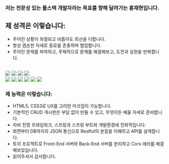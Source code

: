 ### 저는 전문성 있는 풀스택 개발자라는 목표를 향해 달려가는 홍재현입니다.


  ## 제 성격은 이렇습니다:
- 주어진 상황이 좌절되고 비좁아도 최선을 다합니다.
- 항상 겸손한 자세로 동료를 존중하며 협업합니다.
- 주어진 문제를 파악하고, 주체적으로 문제를 해결해보고, 도전과 실현을 반복합니다.
<br/>
<div>
  <img src="https://img.shields.io/badge/-HTML5-E34F26?style=flat&logo=HTML5"/>
  <img src="https://img.shields.io/badge/-CSS3-1572B6?style=flat&logo=CSS3"/>
  <img src="https://img.shields.io/badge/-Javascript ES6-FF7800?style=flat&logo=Javascript"/>
  <img src="https://img.shields.io/badge/-jQuery-0769AD?style=flat&logo=jQuery"/>
  <br/>
  <img src="https://img.shields.io/badge/-Java-1E8CBE?style=flat&logo=Java"/>
  <img src="https://img.shields.io/badge/-Spring-6DB33F?style=flat&logo=Spring"/>
  <img src="https://img.shields.io/badge/-Oracle-F80000?style=flat&logo=Oracle"/>
  <img src="https://img.shields.io/badge/-MariaDB-003545?style=flat&logo=MariaDB"/>
  <img src="https://img.shields.io/badge/-NGINX-009639?style=flat&logo=NGINX"/>
  <img src="https://img.shields.io/badge/-Apache-D22128?style=flat&logo=Apache"/>


<br>
</div>

  ### 제 능력은 이렇습니다:
- HTML5, CSS3로 UX를 고려한 마크업이 가능합니다.
- 기본적인 CRUD 게시판은 부담 없이 만들 수 있고, 무엇이든 배울 자세로 준비합니다.
- 자바 진영 프레임워크, 스프링과 스프링 부트와 개발환경에 친화적입니다.
- 화면부터 DB까지의 JSON 통신으로 Restful의 본질을 이해하고 API를 설계합니다.
- 토이 프로젝트로 Front-End 서버와 Back-End 서버를 분리하고 Cors 에러를 해결해보았습니다.
- 읽어주셔서 감사합니다.

